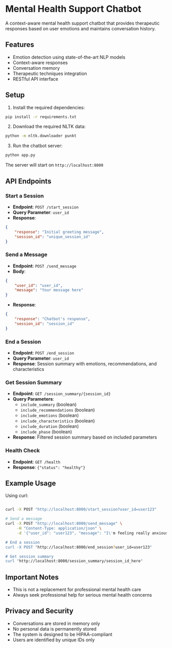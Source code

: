 # Mental Health Support Chatbot

A context-aware mental health support chatbot that provides therapeutic responses based on user emotions and maintains conversation history.

## Features

- Emotion detection using state-of-the-art NLP models
- Context-aware responses
- Conversation memory
- Therapeutic techniques integration
- RESTful API interface

## Setup

1. Install the required dependencies:
```bash
pip install -r requirements.txt
```

2. Download the required NLTK data:
```bash
python -m nltk.downloader punkt
```

3. Run the chatbot server:
```bash
python app.py
```

The server will start on `http://localhost:8000`

## API Endpoints

### Start a Session
- **Endpoint**: `POST /start_session`
- **Query Parameter**: `user_id`
- **Response**: 
```json
{
    "response": "Initial greeting message",
    "session_id": "unique_session_id"
}
```

### Send a Message
- **Endpoint**: `POST /send_message`
- **Body**:
```json
{
    "user_id": "user_id",
    "message": "Your message here"
}
```
- **Response**:
```json
{
    "response": "Chatbot's response",
    "session_id": "session_id"
}
```

### End a Session
- **Endpoint**: `POST /end_session`
- **Query Parameter**: `user_id`
- **Response**: Session summary with emotions, recommendations, and characteristics

### Get Session Summary
- **Endpoint**: `GET /session_summary/{session_id}`
- **Query Parameters**:
  - `include_summary` (boolean)
  - `include_recommendations` (boolean)
  - `include_emotions` (boolean)
  - `include_characteristics` (boolean)
  - `include_duration` (boolean)
  - `include_phase` (boolean)
- **Response**: Filtered session summary based on included parameters

### Health Check
- **Endpoint**: `GET /health`
- **Response**: `{"status": "healthy"}`

## Example Usage

Using curl:
```bash

curl -X POST "http://localhost:8000/start_session?user_id=user123"

# Send a message
curl -X POST "http://localhost:8000/send_message" \
     -H "Content-Type: application/json" \
     -d '{"user_id": "user123", "message": "I\'m feeling really anxious today"}'

# End a session
curl -X POST "http://localhost:8000/end_session?user_id=user123"

# Get session summary
curl "http://localhost:8000/session_summary/session_id_here"
```

## Important Notes

- This is not a replacement for professional mental health care
- Always seek professional help for serious mental health concerns


## Privacy and Security

- Conversations are stored in memory only
- No personal data is permanently stored
- The system is designed to be HIPAA-compliant
- Users are identified by unique IDs only
